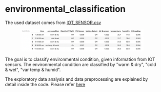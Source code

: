 # environmental_classification

The used dataset comes from [IOT_SENSOR.csv](https://github.com/mferiansyahrt/environmental_classification/IOT_SENSOR.csv)

<div align="center">
    <a href="./">
        <img src="./figure/iot_sensor.png" width="80%"/>
    </a>
</div>

The goal is to classify environmental condition, given information from IOT sensors. The environmental condition are classified by "warm & dry", "cold & wet", "var temp & humid".

The exploratory data analysis and data preprocessing are explained by detail inside the code. Please refer [here](https://github.com/mferiansyahrt/environmental_classification/tree/main/environmental_classification.ipynb)

